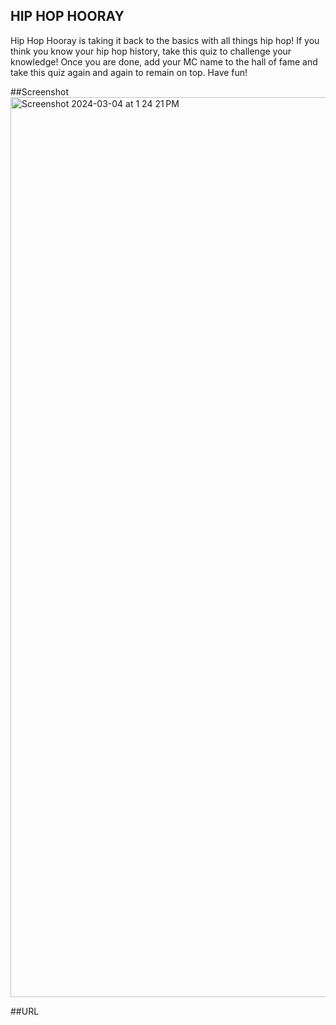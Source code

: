 ## HIP HOP HOORAY
Hip Hop Hooray is taking it back to the basics with all things hip hop! If you think you know your hip hop history, take this quiz to challenge your knowledge! Once you are done, add your MC name to the hall of fame and take this quiz again and again to remain on top. Have fun!

##Screenshot
<img width="1440" alt="Screenshot 2024-03-04 at 1 24 21 PM" src="https://github.com/kpaige-henderson/Hip-Hop-Hooray/assets/147321738/b152c39e-4007-4444-ae08-ddca3d2cb3d8">

##URL

